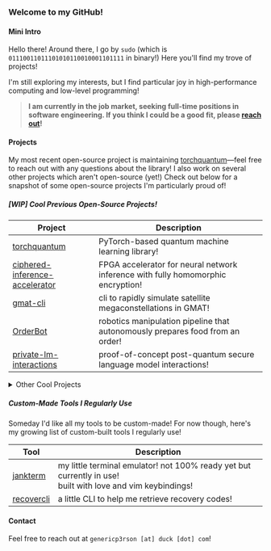 ### Welcome to my GitHub! 

#### Mini Intro

Hello there! Around there, I go by `sudo` (which is `01110011011101010110010001101111` in binary!) Here you'll find my trove of projects! 

I'm still exploring my interests, but I find particular joy in high-performance computing and low-level programming!

> **I am currently in the job market, seeking full-time positions in software engineering. If you think I could be a good fit, please [reach out](#contact)!**

#### Projects

My most recent open-source project is maintaining [torchquantum](https://github.com/mit-han-lab/torchquantum)—feel free to reach out with any questions about the library! I also work on several other projects which aren't open-source (yet!) Check out below for a snapshot of some open-source projects I'm particularly proud of!

##### [WIP] Cool Previous Open-Source Projects!

| Project                                           | Description                                                                                     |
|---------------------------------------------------|-------------------------------------------------------------------------------------------------|
| [torchquantum](https://github.com/mit-han-lab/torchquantum) | PyTorch-based quantum machine learning library!                                                        |
| [ciphered-inference-accelerator](https://github.com/01110011011101010110010001101111/cia) | FPGA accelerator for neural network inference with fully homomorphic encryption!               |
| [gmat-cli](https://github.com/01110011011101010110010001101111/gmat-cli) | cli to rapidly simulate satellite megaconstellations in GMAT!                                                    |
| [OrderBot](https://github.com/01110011011101010110010001101111/OrderBot) | robotics manipulation pipeline that autonomously prepares food from an order!                  |
| [private-lm-interactions](https://github.com/01110011011101010110010001101111/private-lm-application-interactions) | proof-of-concept post-quantum secure language model interactions!                             |

<details>
<summary>Other Cool Projects</summary>
<br>

| Project                                           | Description                                                                                     |
|---------------------------------------------------|-------------------------------------------------------------------------------------------------|
| [kitchen-assets](https://github.com/01110011011101010110010001101111/kitchen-assets), [robocasa-drake](https://github.com/01110011011101010110010001101111/robocasa-drake) | Port of robocasa that can be modeled in Drake                                                        |
| [AGI House Website](https://app.agihouse.org/events) | Built backend + internal high-performance search using RAG |
| [Tigergraph.js](https://github.com/TigerGraph-DevLabs/Tigergraph.js) | Node.js TigerGraph wrapper to easily build full-stack applications with TigerGraph |
| [TigerGo](https://github.com/TigerGraph-DevLabs/TigerGo) | Golang TigerGraph wrapper |
| [TigerGraph Cosmos Dashboard](https://github.com/TigerGraph-DevLabs/TG-Cosmos-Dashboard) | Dynamic GPU-Accelerated TigerGraph Data Visualization Dashboard |
| [BellBot](https://github.com/01110011011101010110010001101111/SchoolDiscordBot) | Discord bot that simulated the school bells system |
| [TigerWikiSearch](https://github.com/01110011011101010110010001101111/TigerWikiEntitySearch) | Wikipedia search using graph databases |
| [EyeCanCode](https://github.com/01110011011101010110010001101111/EyeCanCode) | Platform to teach visually-impaired students how to code |
| [AsthmaAlert](https://github.com/01110011011101010110010001101111/AsthmaAlert) | App to alert asthmatics when they are in a potentially dangerous area |
| [gmat-scripting](https://github.com/01110011011101010110010001101111/gmat-scripting) | Library to rapidly prototype NASA GMAT files |

</details>


##### Custom-Made Tools I Regularly Use

Someday I'd like all my tools to be custom-made! For now though, here's my growing list of custom-built tools I regularly use!

| Tool                                              | Description                                                                                     |
|---------------------------------------------------|-------------------------------------------------------------------------------------------------|
| [jankterm](https://github.com/01110011011101010110010001101111/jankterm) | my little terminal emulator! not 100% ready yet but currently in use! <br> built with love and vim keybindings!   |
| [recovercli](https://github.com/01110011011101010110010001101111/recovercli) | a little CLI to help me retrieve recovery codes!                                  |

#### Contact

Feel free to reach out at `genericp3rson [at] duck [dot] com`!
